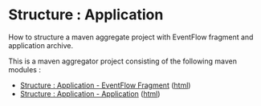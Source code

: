 # Structure : Application

How to structure a maven aggregate project with EventFlow fragment and application archive.

This is a maven aggregator project consisting of the following maven modules :

* [Structure : Application - EventFlow Fragment](application-ef/src/site/markdown/index.md) ([html](https://tibcosoftware.github.io/tibco-streaming-samples/10.4.3/structure/application/application-ef/))
* [Structure : Application - Application](application-app/src/site/markdown/index.md) ([html](https://tibcosoftware.github.io/tibco-streaming-samples/10.4.3/structure/application/application-app/))
